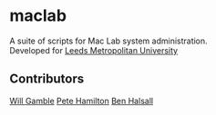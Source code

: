 # maclab

A suite of scripts for Mac Lab system administration.  
Developed for [Leeds Metropolitan University](http://www.leedsmet.ac.uk)

## Contributors

[Will Gamble](w.gamble@leedsmet.ac.uk)
[Pete Hamilton](p.d.hamilton@leedsmet.ac.uk)
[Ben Halsall](b.halsall@leedsmet.ac.uk)

